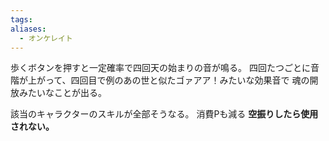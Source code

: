 ```yaml
---
tags: 
aliases:
  - オンケレイト
---
```

歩くボタンを押すと一定確率で四回天の始まりの音が鳴る。
四回たつごとに音階が上がって、四回目で例のあの世と似たゴァアア！みたいな効果音で
魂の開放みたいなことが出る。

該当のキャラクターのスキルが全部そうなる。
消費Pも減る
**空振りしたら使用されない。**